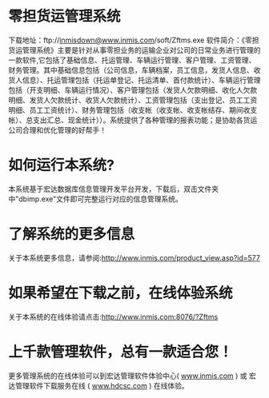 # 零担货运管理系统

下载地址：ftp://inmisdown@www.inmis.com/soft/Zftms.exe 软件简介：《零担货运管理系统》主要是针对从事零担业务的运输企业对公司的日常业务进行管理的一款软件,它包括了基础信息、托运管理、车辆运行管理、客户管理、工资管理、财务管理。其中基础信息包括（公司信息，车辆档案，员工信息，发货人信息、收货人信息）、托运管理包括（托运单登记、托运清单、首付款统计）、车辆运行管理包括（开支明细、车辆运行情况）、客户管理包括（发货人欠款明细、收化人欠款明细、发货人欠款统计、收货人欠款统计）、工资管理包括（支出登记、员工工资明细、员工工资统计）、财务管理包括（收支帐（收支帐、收支帐结存、期间收支帐）、总支出汇总、现金统计））。系统提供了各种管理的报表功能；是协助各货运公司合理和优化管理的好帮手！



# 如何运行本系统?

本系统基于宏达数据库信息管理开发平台开发，下载后，双击文件夹中"dbimp.exe"文件即可完整运行对应的信息管理系统。

# 了解系统的更多信息

关于本系统更多信息，请参阅:http://www.inmis.com/product_view.asp?id=577

# 如果希望在下载之前，在线体验系统

关于本系统的在线体验请点击:http://www.inmis.com:8076/?Zftms

# 上千款管理软件，总有一款适合您！

更多管理系统的在线体验可以到宏达管理软件体验中心( www.inmis.com ) 或 宏达管理软件下载服务在线 ( www.hdcsc.com ) 在线体验。

